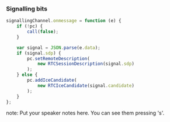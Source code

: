 ###  Signalling bits

````javascript
signallingChannel.onmessage = function (e) {
    if (!pc) {
        call(false);
    }

    var signal = JSON.parse(e.data);
    if (signal.sdp) {
        pc.setRemoteDescription(
            new RTCSessionDescription(signal.sdp)
        );
    } else {
        pc.addIceCandidate(
            new RTCIceCandidate(signal.candidate)
        );
    }
};
````

note:
    Put your speaker notes here.
    You can see them pressing 's'.
